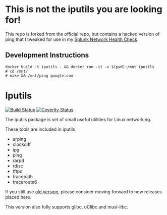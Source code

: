 
# This is not the iputils you are looking for!

This repo is forked from the official repo, but contains a hacked version of ping 
that I tweaked for use in my [Splunk Network Health Check](https://github.com/dmuth/splunk-network-health-check).

## Development Instructions

```
docker build -t iputils . && docker run -it -v $(pwd):/mnt iputils
# cd /mnt/
# make && /mnt/ping google.com
```


# Iputils

[![Build Status](https://travis-ci.org/iputils/iputils.svg?branch=master)](https://travis-ci.org/iputils/iputils)
[![Coverity Status](https://scan.coverity.com/projects/1944/badge.svg?flat=1)](https://scan.coverity.com/projects/1944)

The iputils package is set of small useful utilities for Linux networking.

These tools are included in iputils
- arping
- clockdiff
- ipg
- ping
- rarpd
- rdisc
- tftpd
- tracepath
- traceroute6

If you still use [old version](http://www.skbuff.net/iputils/), please consider moving forward to new releases placed here.

This version also fully supports glibc, uClibc and musl-libc.

<!-- vim: set tw=80: -->

